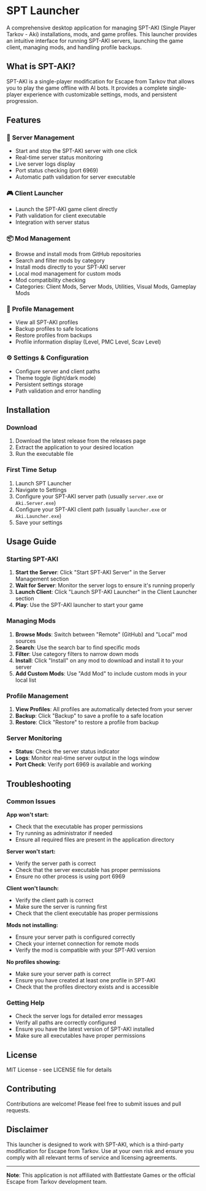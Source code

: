 # SPT Launcher

A comprehensive desktop application for managing SPT-AKI (Single Player Tarkov - Aki) installations, mods, and game profiles. This launcher provides an intuitive interface for running SPT-AKI servers, launching the game client, managing mods, and handling profile backups.

## What is SPT-AKI?

SPT-AKI is a single-player modification for Escape from Tarkov that allows you to play the game offline with AI bots. It provides a complete single-player experience with customizable settings, mods, and persistent progression.

## Features

### 🚀 **Server Management**

- Start and stop the SPT-AKI server with one click
- Real-time server status monitoring
- Live server logs display
- Port status checking (port 6969)
- Automatic path validation for server executable

### 🎮 **Client Launcher**

- Launch the SPT-AKI game client directly
- Path validation for client executable
- Integration with server status

### 📦 **Mod Management**

- Browse and install mods from GitHub repositories
- Search and filter mods by category
- Install mods directly to your SPT-AKI server
- Local mod management for custom mods
- Mod compatibility checking
- Categories: Client Mods, Server Mods, Utilities, Visual Mods, Gameplay Mods

### 👤 **Profile Management**

- View all SPT-AKI profiles
- Backup profiles to safe locations
- Restore profiles from backups
- Profile information display (Level, PMC Level, Scav Level)

### ⚙️ **Settings & Configuration**

- Configure server and client paths
- Theme toggle (light/dark mode)
- Persistent settings storage
- Path validation and error handling

## Installation

### Download

1. Download the latest release from the releases page
2. Extract the application to your desired location
3. Run the executable file

### First Time Setup

1. Launch SPT Launcher
2. Navigate to Settings
3. Configure your SPT-AKI server path (usually `server.exe` or `Aki.Server.exe`)
4. Configure your SPT-AKI client path (usually `launcher.exe` or `Aki.Launcher.exe`)
5. Save your settings

## Usage Guide

### Starting SPT-AKI

1. **Start the Server**: Click "Start SPT-AKI Server" in the Server Management section
2. **Wait for Server**: Monitor the server logs to ensure it's running properly
3. **Launch Client**: Click "Launch SPT-AKI Launcher" in the Client Launcher section
4. **Play**: Use the SPT-AKI launcher to start your game

### Managing Mods

1. **Browse Mods**: Switch between "Remote" (GitHub) and "Local" mod sources
2. **Search**: Use the search bar to find specific mods
3. **Filter**: Use category filters to narrow down mods
4. **Install**: Click "Install" on any mod to download and install it to your server
5. **Add Custom Mods**: Use "Add Mod" to include custom mods in your local list

### Profile Management

1. **View Profiles**: All profiles are automatically detected from your server
2. **Backup**: Click "Backup" to save a profile to a safe location
3. **Restore**: Click "Restore" to restore a profile from backup

### Server Monitoring

- **Status**: Check the server status indicator
- **Logs**: Monitor real-time server output in the logs window
- **Port Check**: Verify port 6969 is available and working

## Troubleshooting

### Common Issues

**App won't start:**

- Check that the executable has proper permissions
- Try running as administrator if needed
- Ensure all required files are present in the application directory

**Server won't start:**

- Verify the server path is correct
- Check that the server executable has proper permissions
- Ensure no other process is using port 6969

**Client won't launch:**

- Verify the client path is correct
- Make sure the server is running first
- Check that the client executable has proper permissions

**Mods not installing:**

- Ensure your server path is configured correctly
- Check your internet connection for remote mods
- Verify the mod is compatible with your SPT-AKI version

**No profiles showing:**

- Make sure your server path is correct
- Ensure you have created at least one profile in SPT-AKI
- Check that the profiles directory exists and is accessible

### Getting Help

- Check the server logs for detailed error messages
- Verify all paths are correctly configured
- Ensure you have the latest version of SPT-AKI installed
- Make sure all executables have proper permissions

## License

MIT License - see LICENSE file for details

## Contributing

Contributions are welcome! Please feel free to submit issues and pull requests.

## Disclaimer

This launcher is designed to work with SPT-AKI, which is a third-party modification for Escape from Tarkov. Use at your own risk and ensure you comply with all relevant terms of service and licensing agreements.

---

**Note**: This application is not affiliated with Battlestate Games or the official Escape from Tarkov development team.
